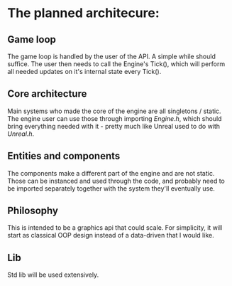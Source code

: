 # The planned architecure:
## Game loop
The game loop is handled by the user of the API. A simple while should suffice. The user then needs to call the Engine's Tick(), which will perform all needed updates on it's internal state every Tick().

## Core architecture
Main systems who made the core of the engine are all singletons / static. The engine user can use those through importing *Engine.h*, which should bring everything needed with it - pretty much like Unreal used to do with *Unreal.h*. 

## Entities and components
The components make a different part of the engine and are not static. Those can be instanced and used through the code, and probably need to be imported separately together with the system they'll eventually use.

## Philosophy
This is intended to be a graphics api that could scale. For simplicity, it will start as classical OOP design instead of a data-driven that I would like.

## Lib
Std lib will be used extensively.